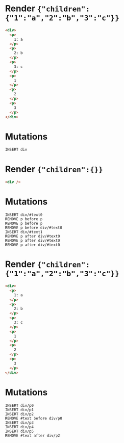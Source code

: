 # Render `{"children":{"1":"a","2":"b","3":"c"}}`

```html
<div>
  <p>
    1: a
  </p>
  <p>
    2: b
  </p>
  <p>
    3: c
  </p>
  <p>
    1
  </p>
  <p>
    2
  </p>
  <p>
    3
  </p>
</div>
```

# Mutations
```
INSERT div
```

# Render `{"children":{}}`

```html
<div />
```

# Mutations
```
INSERT div/#text0
REMOVE p before p
REMOVE p before p
REMOVE p before div/#text0
INSERT div/#text1
REMOVE p after div/#text0
REMOVE p after div/#text0
REMOVE p after div/#text0
```

# Render `{"children":{"1":"a","2":"b","3":"c"}}`

```html
<div>
  <p>
    1: a
  </p>
  <p>
    2: b
  </p>
  <p>
    3: c
  </p>
  <p>
    1
  </p>
  <p>
    2
  </p>
  <p>
    3
  </p>
</div>
```

# Mutations
```
INSERT div/p0
INSERT div/p1
INSERT div/p2
REMOVE #text before div/p0
INSERT div/p3
INSERT div/p4
INSERT div/p5
REMOVE #text after div/p2
```